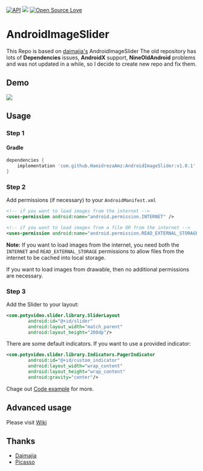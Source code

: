 [![API](https://img.shields.io/badge/API-16%2B-brightgreen.svg?style=flat)](https://android-arsenal.com/api?level=16)
[![](https://jitpack.io/v/HamidrezaAmz/AndroidImageSlider.svg)](https://jitpack.io/#HamidrezaAmz/AndroidImageSlider)
[![Open Source Love](https://badges.frapsoft.com/os/v1/open-source.svg?v=103)](https://github.com/ellerbrock/open-source-badges/)


# AndroidImageSlider

This Repo is based on [daimajia's](https://github.com/daimajia/AndroidImageSlider) AndroidImageSlider
The old repository has lots of **Dependencies** issues, **AndroidX** support, **NineOldAndroid** problems and was not updated in a while, so I decide to create new repo and fix them.

## Demo
 
![](http://ww3.sinaimg.cn/mw690/610dc034jw1egzor66ojdg20950fknpe.gif)

## Usage

### Step 1


#### Gradle

```groovy
dependencies {
    implementation 'com.github.HamidrezaAmz:AndroidImageSlider:v1.0.1'
}
```


### Step 2

Add permissions (if necessary) to your `AndroidManifest.xml`

```xml
<!-- if you want to load images from the internet -->
<uses-permission android:name="android.permission.INTERNET" /> 

<!-- if you want to load images from a file OR from the internet -->
<uses-permission android:name="android.permission.READ_EXTERNAL_STORAGE" />
```

**Note:** If you want to load images from the internet, you need both the `INTERNET` and `READ_EXTERNAL_STORAGE` permissions to allow files from the internet to be cached into local storage.

If you want to load images from drawable, then no additional permissions are necessary.


### Step 3

Add the Slider to your layout:
 
```XML
<com.potyvideo.slider.library.SliderLayout
        android:id="@+id/slider"
        android:layout_width="match_parent"
        android:layout_height="200dp"/>
```        
 
There are some default indicators. If you want to use a provided indicator:
 
```XML
<com.potyvideo.slider.library.Indicators.PagerIndicator
        android:id="@+id/custom_indicator"
        android:layout_width="wrap_content"
        android:layout_height="wrap_content"
        android:gravity="center"/>
```

Chage out [Code example](https://github.com/HamidrezaAmz/AndroidImageSlider/blob/master/demo/src/main/java/com/potyvideo/slider/demo/MainActivity.java)
 for more.
 
## Advanced usage

Please visit [Wiki](https://github.com/daimajia/AndroidImageSlider/wiki)
 
## Thanks

- [Daimajia](https://github.com/daimajia)
- [Picasso](https://github.com/square/picasso)
